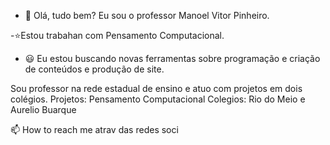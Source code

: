 - 👋 Olá, tudo bem? Eu sou o professor  Manoel Vitor Pinheiro.

-:star:Estou trabahan com Pensamento Computacional.

- :smiley: Eu estou buscando novas ferramentas sobre programação e  criação de conteúdos e produção de site.


 Sou professor na rede estadual de ensino e atuo com projetos em dois colégios. Projetos: Pensamento Computacional Colegios: Rio do Meio e Aurelio Buarque
 
 
 📫 How to reach me   atrav das redes soci 
 

<!---
manoelpheiro/manoelpheiro is a ✨ special ✨ repository because its `README.md` (this file) appears on your GitHub profile.
You can click the Preview link to take a look at your changes.
--->
